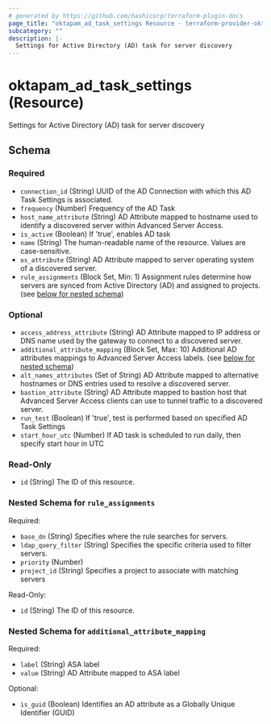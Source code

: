 ```yaml
---
# generated by https://github.com/hashicorp/terraform-plugin-docs
page_title: "oktapam_ad_task_settings Resource - terraform-provider-oktapam"
subcategory: ""
description: |-
  Settings for Active Directory (AD) task for server discovery
---
```


# oktapam_ad_task_settings (Resource)

Settings for Active Directory (AD) task for server discovery



<!-- schema generated by tfplugindocs -->
## Schema

### Required

- `connection_id` (String) UUID of the AD Connection with which this AD Task Settings is associated.
- `frequency` (Number) Frequency of the AD Task
- `host_name_attribute` (String) AD Attribute mapped to hostname used to identify a discovered server within Advanced Server Access.
- `is_active` (Boolean) If 'true', enables AD task
- `name` (String) The human-readable name of the resource. Values are case-sensitive.
- `os_attribute` (String) AD Attribute mapped to server operating system of a discovered server.
- `rule_assignments` (Block Set, Min: 1) Assignment rules determine how servers are synced from Active Directory (AD) and assigned to projects. (see [below for nested schema](#nestedblock--rule_assignments))

### Optional

- `access_address_attribute` (String) AD Attribute mapped to IP address or DNS name used by the gateway to connect to a discovered server.
- `additional_attribute_mapping` (Block Set, Max: 10) Additional AD attributes mappings to Advanced Server Access labels. (see [below for nested schema](#nestedblock--additional_attribute_mapping))
- `alt_names_attributes` (Set of String) AD Attribute mapped to alternative hostnames or DNS entries used to resolve a discovered server.
- `bastion_attribute` (String) AD Attribute mapped to bastion host that Advanced Server Access clients can use to tunnel traffic to a discovered server.
- `run_test` (Boolean) If 'true', test is performed based on specified AD Task Settings
- `start_hour_utc` (Number) If AD task is scheduled to run daily, then specify start hour in UTC

### Read-Only

- `id` (String) The ID of this resource.

<a id="nestedblock--rule_assignments"></a>
### Nested Schema for `rule_assignments`

Required:

- `base_dn` (String) Specifies where the rule searches for servers.
- `ldap_query_filter` (String) Specifies the specific criteria used to filter servers.
- `priority` (Number)
- `project_id` (String) Specifies a project to associate with matching servers

Read-Only:

- `id` (String) The ID of this resource.


<a id="nestedblock--additional_attribute_mapping"></a>
### Nested Schema for `additional_attribute_mapping`

Required:

- `label` (String) ASA label
- `value` (String) AD Attribute mapped to ASA label

Optional:

- `is_guid` (Boolean) Identifies an AD attribute as a Globally Unique Identifier (GUID)



